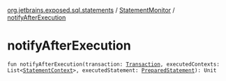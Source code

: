 [org.jetbrains.exposed.sql.statements](../index.md) / [StatementMonitor](index.md) / [notifyAfterExecution](.)

# notifyAfterExecution

`fun notifyAfterExecution(transaction: `[`Transaction`](../../org.jetbrains.exposed.sql/-transaction/index.md)`, executedContexts: List<`[`StatementContext`](../-statement-context/index.md)`>, executedStatement: `[`PreparedStatement`](http://docs.oracle.com/javase/6/docs/api/java/sql/PreparedStatement.html)`): Unit`